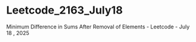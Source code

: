 # Leetcode_2163_July18
 Minimum Difference in Sums After Removal of Elements - Leetcode - July 18 , 2025
